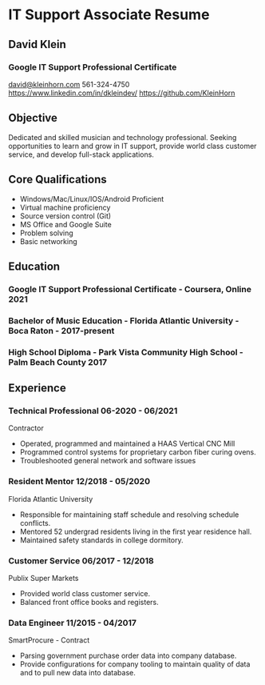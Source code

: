 # IT Support Associate Resume

## David Klein
### Google IT Support Professional Certificate

david@kleinhorn.com
561-324-4750
https://www.linkedin.com/in/dkleindev/
https://github.com/KleinHorn

## Objective

Dedicated and skilled musician and technology professional. Seeking opportunities to learn and grow in IT support, provide world class customer service, and develop full-stack applications.

## Core Qualifications

- Windows/Mac/Linux/IOS/Android Proficient
- Virtual machine proficiency
- Source version control (Git)
- MS Office and Google Suite
- Problem solving
- Basic networking

## Education 

### Google IT Support Professional Certificate - Coursera, Online 2021
### Bachelor of Music Education - Florida Atlantic University - Boca Raton - 2017-present

### High School Diploma - Park Vista Community High School - Palm Beach County 2017

## Experience 

### Technical Professional 06-2020 - 06/2021
Contractor
- Operated, programmed and maintained a HAAS Vertical CNC Mill
- Programmed control systems for proprietary carbon fiber curing ovens.
- Troubleshooted general network and software issues

### Resident Mentor 12/2018 - 05/2020
Florida Atlantic University

- Responsible for maintaining staff schedule and resolving schedule conflicts.
- Mentored 52 undergrad residents living in the first year residence hall.
- Maintained safety standards in college dormitory.

### Customer Service 06/2017 - 12/2018
Publix Super Markets

- Provided world class customer service.
- Balanced front office books and registers.
  

### Data Engineer 11/2015 - 04/2017
SmartProcure - Contract

- Parsing government purchase order data into company database.
- Provide configurations for company tooling to maintain quality of data and to pull new data into database.